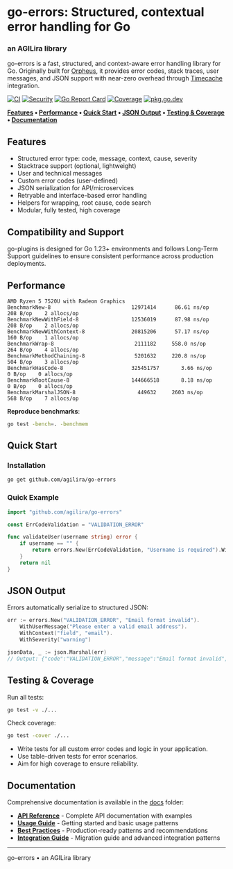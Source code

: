 # go-errors: Structured, contextual error handling for Go
### an AGILira library

go-errors is a fast, structured, and context-aware error handling library for Go.
Originally built for [Orpheus](https://github.com/agilira/orpheus), it provides error codes, stack traces, user messages, and JSON support with near-zero overhead through [Timecache](https://github.com/agilira/go-timecache) integration.

[![CI](https://github.com/agilira/go-errors/actions/workflows/ci.yml/badge.svg)](https://github.com/agilira/go-errors/actions/workflows/ci.yml)
[![Security](https://img.shields.io/badge/Security-gosec-brightgreen)](https://github.com/agilira/go-errors/actions/workflows/ci.yml)
[![Go Report Card](https://goreportcard.com/badge/github.com/agilira/go-errors?v=2)](https://goreportcard.com/report/github.com/agilira/go-errors)
[![Coverage](https://codecov.io/gh/agilira/go-errors/branch/main/graph/badge.svg)](https://codecov.io/gh/agilira/go-errors)
[![pkg.go.dev](https://pkg.go.dev/badge/github.com/agilira/go-errors.svg)](https://pkg.go.dev/github.com/agilira/go-errors)

**[Features](#features) • [Performance](#performance) • [Quick Start](#quick-start) • [JSON Output](#json-output) • [Testing & Coverage](#testing--coverage) • [Documentation](#documentation)**

## Features
- Structured error type: code, message, context, cause, severity
- Stacktrace support (optional, lightweight)
- User and technical messages
- Custom error codes (user-defined)
- JSON serialization for API/microservices
- Retryable and interface-based error handling
- Helpers for wrapping, root cause, code search
- Modular, fully tested, high coverage

## Compatibility and Support

go-plugins is designed for Go 1.23+ environments and follows Long-Term Support guidelines to ensure consistent performance across production deployments.

## Performance

```
AMD Ryzen 5 7520U with Radeon Graphics
BenchmarkNew-8                          12971414      86.61 ns/op    208 B/op    2 allocs/op
BenchmarkNewWithField-8                 12536019      87.98 ns/op    208 B/op    2 allocs/op
BenchmarkNewWithContext-8               20815206      57.17 ns/op    160 B/op    1 allocs/op
BenchmarkWrap-8                          2111182     558.0 ns/op     264 B/op    4 allocs/op
BenchmarkMethodChaining-8                5201632     220.8 ns/op     504 B/op    3 allocs/op
BenchmarkHasCode-8                      325451757       3.66 ns/op      0 B/op    0 allocs/op
BenchmarkRootCause-8                    144666518       8.18 ns/op      0 B/op    0 allocs/op
BenchmarkMarshalJSON-8                    449632     2603 ns/op      568 B/op    7 allocs/op
```

**Reproduce benchmarks**:
```bash
go test -bench=. -benchmem
```

## Quick Start

### Installation

```sh
go get github.com/agilira/go-errors
```

### Quick Example
```go
import "github.com/agilira/go-errors"

const ErrCodeValidation = "VALIDATION_ERROR"

func validateUser(username string) error {
    if username == "" {
        return errors.New(ErrCodeValidation, "Username is required").WithUserMessage("Please enter a username.")
    }
    return nil
}
```

## JSON Output
Errors automatically serialize to structured JSON:
```go
err := errors.New("VALIDATION_ERROR", "Email format invalid").
    WithUserMessage("Please enter a valid email address").
    WithContext("field", "email").
    WithSeverity("warning")

jsonData, _ := json.Marshal(err)
// Output: {"code":"VALIDATION_ERROR","message":"Email format invalid","user_msg":"Please enter a valid email address","context":{"field":"email"},"severity":"warning","timestamp":"2025-01-27T10:30:00Z",...}
```

## Testing & Coverage
Run all tests:
```sh
go test -v ./...
```
Check coverage:
```sh
go test -cover ./...
```
- Write tests for all custom error codes and logic in your application.
- Use table-driven tests for error scenarios.
- Aim for high coverage to ensure reliability.

## Documentation

Comprehensive documentation is available in the [docs](./docs/) folder:

- **[API Reference](./docs/api.md)** - Complete API documentation with examples
- **[Usage Guide](./docs/usage.md)** - Getting started and basic usage patterns
- **[Best Practices](./docs/best-practices.md)** - Production-ready patterns and recommendations
- **[Integration Guide](./docs/integration.md)** - Migration guide and advanced integration patterns

---

go-errors • an AGILira library

